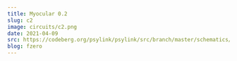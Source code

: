 ```yaml
---
title: Myocular 0.2
slug: c2
image: circuits/c2.png
date: 2021-04-09
src: https://codeberg.org/psylink/psylink/src/branch/master/schematics/myocular0.2.sch
blog: fzero
---
```


